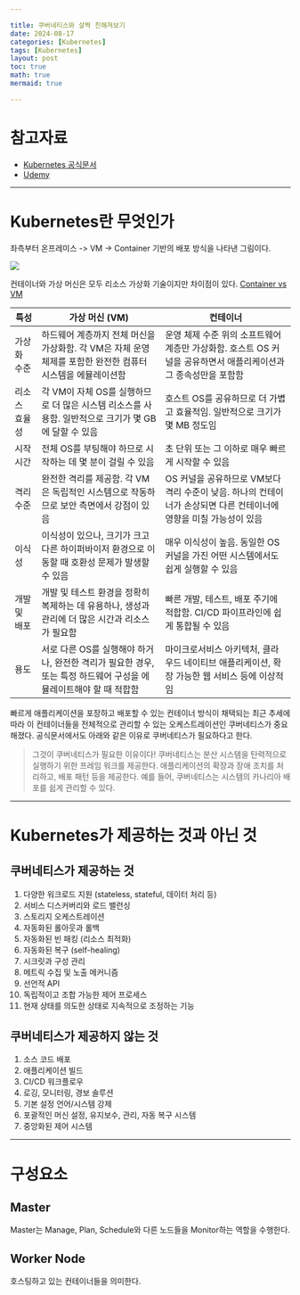 ```yaml
---

title: 쿠버네티스와 살짝 친해져보기
date: 2024-08-17
categories: [Kubernetes]
tags: [Kubernetes]
layout: post
toc: true
math: true
mermaid: true

---
```


# 참고자료

- [Kubernetes 공식문서](https://kubernetes.io/ko/docs/concepts/overview/)
- [Udemy](https://www.udemy.com/course/certified-kubernetes-administrator-with-practice-tests/?couponCode=JUST4U02223)

---

# Kubernetes란 무엇인가

좌측부터 온프레미스 -> VM -> Container 기반의 배포 방식을 나타낸 그림이다.

![](https://kubernetes.io/images/docs/Container_Evolution.svg)

컨테이너와 가상 머신은 모두 리소스 가상화 기술이지만 차이점이 있다. [Container vs VM](https://www.atlassian.com/microservices/cloud-computing/containers-vs-vms)

| 특성 | 가상 머신 (VM) | 컨테이너 |
|------|----------------|----------|
| 가상화 수준 | 하드웨어 계층까지 전체 머신을 가상화함. 각 VM은 자체 운영 체제를 포함한 완전한 컴퓨터 시스템을 에뮬레이션함 | 운영 체제 수준 위의 소프트웨어 계층만 가상화함. 호스트 OS 커널을 공유하면서 애플리케이션과 그 종속성만을 포함함 |
| 리소스 효율성 | 각 VM이 자체 OS를 실행하므로 더 많은 시스템 리소스를 사용함. 일반적으로 크기가 몇 GB에 달할 수 있음 | 호스트 OS를 공유하므로 더 가볍고 효율적임. 일반적으로 크기가 몇 MB 정도임 |
| 시작 시간 | 전체 OS를 부팅해야 하므로 시작하는 데 몇 분이 걸릴 수 있음 | 초 단위 또는 그 이하로 매우 빠르게 시작할 수 있음 |
| 격리 수준 | 완전한 격리를 제공함. 각 VM은 독립적인 시스템으로 작동하므로 보안 측면에서 강점이 있음 | OS 커널을 공유하므로 VM보다 격리 수준이 낮음. 하나의 컨테이너가 손상되면 다른 컨테이너에 영향을 미칠 가능성이 있음 |
| 이식성 | 이식성이 있으나, 크기가 크고 다른 하이퍼바이저 환경으로 이동할 때 호환성 문제가 발생할 수 있음 | 매우 이식성이 높음. 동일한 OS 커널을 가진 어떤 시스템에서도 쉽게 실행할 수 있음 |
| 개발 및 배포 | 개발 및 테스트 환경을 정확히 복제하는 데 유용하나, 생성과 관리에 더 많은 시간과 리소스가 필요함 | 빠른 개발, 테스트, 배포 주기에 적합함. CI/CD 파이프라인에 쉽게 통합될 수 있음 |
| 용도 | 서로 다른 OS를 실행해야 하거나, 완전한 격리가 필요한 경우, 또는 특정 하드웨어 구성을 에뮬레이트해야 할 때 적합함 | 마이크로서비스 아키텍처, 클라우드 네이티브 애플리케이션, 확장 가능한 웹 서비스 등에 이상적임 |

빠르게 애플리케이션을 포장하고 배포할 수 있는 컨테이너 방식이 채택되는 최근 추세에 따라 이 컨테이너들을 전체적으로 관리할 수 있는 오케스트레이션인 쿠버네티스가 중요해졌다. 공식문서에서도 아래와 같은 이유로 쿠버네티스가 필요하다고 한다.

> 그것이 쿠버네티스가 필요한 이유이다! 쿠버네티스는 분산 시스템을 탄력적으로 실행하기 위한 프레임 워크를 제공한다. 애플리케이션의 확장과 장애 조치를 처리하고, 배포 패턴 등을 제공한다. 예를 들어, 쿠버네티스는 시스템의 카나리아 배포를 쉽게 관리할 수 있다.

---

# Kubernetes가 제공하는 것과 아닌 것

## 쿠버네티스가 제공하는 것

1. 다양한 워크로드 지원 (stateless, stateful, 데이터 처리 등)
2. 서비스 디스커버리와 로드 밸런싱
3. 스토리지 오케스트레이션
4. 자동화된 롤아웃과 롤백
5. 자동화된 빈 패킹 (리소스 최적화)
6. 자동화된 복구 (self-healing)
7. 시크릿과 구성 관리
8. 메트릭 수집 및 노출 메커니즘
9. 선언적 API
10. 독립적이고 조합 가능한 제어 프로세스
11. 현재 상태를 의도한 상태로 지속적으로 조정하는 기능

## 쿠버네티스가 제공하지 않는 것

1. 소스 코드 배포
2. 애플리케이션 빌드
3. CI/CD 워크플로우
5. 로깅, 모니터링, 경보 솔루션
6. 기본 설정 언어/시스템 강제
7. 포괄적인 머신 설정, 유지보수, 관리, 자동 복구 시스템
8. 중앙화된 제어 시스템

---

# 구성요소

## Master

Master는 Manage, Plan, Schedule와 다른 노드들을 Monitor하는 역할을 수행한다.

## Worker Node

호스팅하고 있는 컨테이너들을 의미한다.


